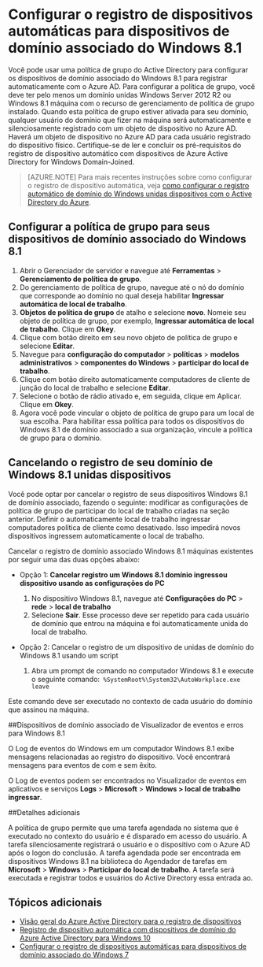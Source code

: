 <properties
    pageTitle="Configurar o registro de dispositivos automáticas para dispositivos de domínio associado do Windows 8.1 | Microsoft Azure"
    description=" Etapas para configurar a política de grupo para dispositivos de domínio do Windows 8.1 registrar automaticamente com o Azure AD. "
    services="active-directory"
    documentationCenter=""
    authors="femila"
    manager="swadhwa"
    editor=""/>

<tags
    ms.service="active-directory"
    ms.workload="identity"
    ms.tgt_pltfrm="na"
    ms.devlang="na"
    ms.topic="article"
    ms.date="09/21/2016"
    ms.author="Markvi"/>

# <a name="configure-automatic-device-registration-for-windows-81-domain-joined-devices"></a>Configurar o registro de dispositivos automáticas para dispositivos de domínio associado do Windows 8.1

Você pode usar uma política de grupo do Active Directory para configurar os dispositivos de domínio associado do Windows 8.1 para registrar automaticamente com o Azure AD. Para configurar a política de grupo, você deve ter pelo menos um domínio unidas Windows Server 2012 R2 ou Windows 8.1 máquina com o recurso de gerenciamento de política de grupo instalado. Quando esta política de grupo estiver ativada para seu domínio, qualquer usuário do domínio que fizer na máquina será automaticamente e silenciosamente registrado com um objeto de dispositivo no Azure AD. Haverá um objeto de dispositivo no Azure AD para cada usuário registrado do dispositivo físico. Certifique-se de ler e concluir os pré-requisitos do registro de dispositivo automático com dispositivos de Azure Active Directory for Windows Domain-Joined.

>[AZURE.NOTE]
 Para mais recentes instruções sobre como configurar o registro de dispositivo automática, veja [como configurar o registro automático de domínio do Windows unidas dispositivos com o Active Directory do Azure](active-directory-conditional-access-automatic-device-registration-setup.md).



## <a name="configure-the-group-policy-for-your-windows-81-domain-joined-devices"></a>Configurar a política de grupo para seus dispositivos de domínio associado do Windows 8.1

1. Abrir o Gerenciador de servidor e navegue até **Ferramentas** > **Gerenciamento de política de grupo**.
2. Do gerenciamento de política de grupo, navegue até o nó do domínio que corresponde ao domínio no qual deseja habilitar **Ingressar automática de local de trabalho**.
3. **Objetos de política de grupo** de atalho e selecione **novo**. Nomeie seu objeto de política de grupo, por exemplo, **Ingressar automática de local de trabalho**. Clique em **Okey**.
4. Clique com botão direito em seu novo objeto de política de grupo e selecione **Editar**.
5. Navegue para **configuração do computador** > **políticas** > **modelos administrativos** > **componentes do Windows** > **participar do local de trabalho**.
6. Clique com botão direito automaticamente computadores de cliente de junção do local de trabalho e selecione **Editar**.
7. Selecione o botão de rádio ativado e, em seguida, clique em Aplicar. Clique em **Okey**.
8. Agora você pode vincular o objeto de política de grupo para um local de sua escolha. Para habilitar essa política para todos os dispositivos do Windows 8.1 de domínio associado a sua organização, vincule a política de grupo para o domínio.

## <a name="unregistering-your-windows-81-domain-joined-devices"></a>Cancelando o registro de seu domínio de Windows 8.1 unidas dispositivos

Você pode optar por cancelar o registro de seus dispositivos Windows 8.1 de domínio associado, fazendo o seguinte: modificar as configurações de política de grupo de participar do local de trabalho criadas na seção anterior. Definir o automaticamente local de trabalho ingressar computadores política de cliente como desativado. Isso impedirá novos dispositivos ingressem automaticamente o local de trabalho.

Cancelar o registro de domínio associado Windows 8.1 máquinas existentes por seguir uma das duas opções abaixo:

* Opção 1: **Cancelar registro um Windows 8.1 domínio ingressou dispositivo usando as configurações do PC**
  1. No dispositivo Windows 8.1, navegue até **Configurações do PC** > **rede** > **local de trabalho**
  2. Selecione **Sair**.
Esse processo deve ser repetido para cada usuário de domínio que entrou na máquina e foi automaticamente unida do local de trabalho.

* Opção 2: Cancelar o registro de um dispositivo de unidas de domínio do Windows 8.1 usando um script
    1. Abra um prompt de comando no computador Windows 8.1 e execute o seguinte comando:` %SystemRoot%\System32\AutoWorkplace.exe leave`
   
Este comando deve ser executado no contexto de cada usuário do domínio que assinou na máquina.

##<a name="event-viewer--errors-for-windows-81-domain-joined-devices"></a>Dispositivos de domínio associado de Visualizador de eventos e erros para Windows 8.1

O Log de eventos do Windows em um computador Windows 8.1 exibe mensagens relacionadas ao registro do dispositivo. Você encontrará mensagens para eventos de com e sem êxito. 

O Log de eventos podem ser encontrados no Visualizador de eventos em aplicativos e serviços **Logs** > **Microsoft** > **Windows > local de trabalho ingressar**.

##<a name="additional-details"></a>Detalhes adicionais

A política de grupo permite que uma tarefa agendada no sistema que é executado no contexto do usuário e é disparado em acesso do usuário. A tarefa silenciosamente registrará o usuário e o dispositivo com o Azure AD após o logon do conclusão. A tarefa agendada pode ser encontrada em dispositivos Windows 8.1 na biblioteca do Agendador de tarefas em **Microsoft** > **Windows** > **Participar do local de trabalho**. A tarefa será executada e registrar todos e usuários do Active Directory essa entrada ao. 

## <a name="additional-topics"></a>Tópicos adicionais
- [Visão geral do Azure Active Directory para o registro de dispositivos](active-directory-conditional-access-device-registration-overview.md)
- [Registro de dispositivo automática com dispositivos de domínio do Azure Active Directory para Windows 10](active-directory-conditional-access-automatic-device-registration.md)
- [Configurar o registro de dispositivos automáticas para dispositivos de domínio associado do Windows 7](active-directory-conditional-access-automatic-device-registration-windows7.md)


